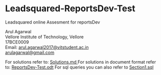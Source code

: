 # Leadsquared-ReportsDev-Test

Leadsquared online Assesment for reportsDev

Arul Agarwal<br>
Vellore Institute of Technology, Vellore<br>
17BCE0009<br>
Email: <a href= "mailto:arul.agarwal2017@vitstudent.ac.in">arul.agarwal2017@vitstudent.ac.in</a><br>
       <a href= "mailto:arulagarwal@gmail.com">arulagarwal@gmail.com</a><br>


<p>
For solutions refer to: <a href="https://github.com/arulagarwal/Leadsquared-ReportsDev-Test/blob/main/Solution.md"> Solutions.md </a>
For solutions in document format refer to: <a href = "https://github.com/arulagarwal/Leadsquared-ReportsDev-Test/blob/main/ReportsDev-Test.odt"> ReportsDev-Test.odt</a>
For sql queries you can also refer to <a href ="https://github.com/arulagarwal/Leadsquared-ReportsDev-Test/blob/main/Section1.sql">Section1.sql</a> 
</p>
